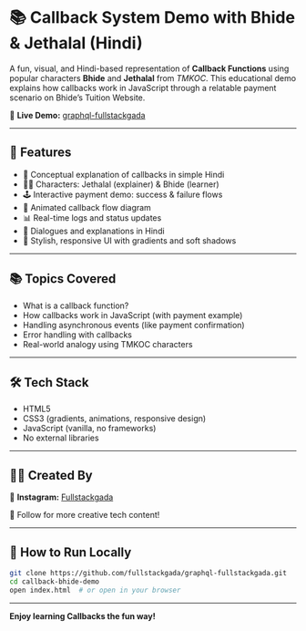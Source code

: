 # 📚 Callback System Demo with Bhide & Jethalal (Hindi)

A fun, visual, and Hindi-based representation of **Callback Functions** using popular characters **Bhide** and **Jethalal** from *TMKOC*. This educational demo explains how callbacks work in JavaScript through a relatable payment scenario on Bhide’s Tuition Website.

🔗 **Live Demo:** [graphql-fullstackgada](https://graphql-fullstackgada.netlify.app/)

---

## 🎯 Features

- 🧠 Conceptual explanation of callbacks in simple Hindi
- 🧑‍💼 Characters: Jethalal (explainer) & Bhide (learner)
- 🕹️ Interactive payment demo: success & failure flows
- 🔄 Animated callback flow diagram
- 📊 Real-time logs and status updates
- 💬 Dialogues and explanations in Hindi
- 🌈 Stylish, responsive UI with gradients and soft shadows

---

## 📚 Topics Covered

- What is a callback function?
- How callbacks work in JavaScript (with payment example)
- Handling asynchronous events (like payment confirmation)
- Error handling with callbacks
- Real-world analogy using TMKOC characters

---

## 🛠️ Tech Stack

- HTML5
- CSS3 (gradients, animations, responsive design)
- JavaScript (vanilla, no frameworks)
- No external libraries

---

## 👨‍🎨 Created By

🔗 **Instagram:** [Fullstackgada](https://www.instagram.com/fullstackgada/?next=%2F/)

🤝 Follow for more creative tech content!

---

## 🧪 How to Run Locally

```bash
git clone https://github.com/fullstackgada/graphql-fullstackgada.git
cd callback-bhide-demo
open index.html  # or open in your browser
```

---

**Enjoy learning Callbacks the fun way!**
